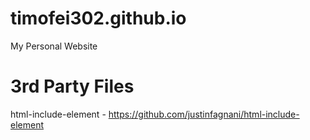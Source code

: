 # timofei302.github.io
My Personal Website

# 3rd Party Files
html-include-element - https://github.com/justinfagnani/html-include-element
